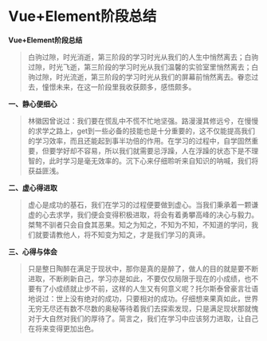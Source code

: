 ﻿Vue+Element阶段总结
===============

**Vue+Element阶段总结**

>  白驹过隙，时光消逝，第三阶段的学习时光从我们的人生中悄然离去；白驹过隙，时光飞逝，第三阶段的学习时光从我们温馨的实验室里悄然离去；白驹过隙，时光流逝，第三阶段的学习时光从我们的屏幕前悄然离去。眷恋过去，憧憬未来，在这一阶段里我收获颇多，感悟颇多。

**一、静心便细心**   

> 林徽因曾说过：我们要在慌乱中不慌不忙地坚强。路漫漫其修远兮，在慢慢的求学之路上，get到一些必备的技能也是十分重要的，这不仅能提高我们的学习效率，而且还能起到事半功倍的作用。在学习的过程中，自学固然重要，但要学好却不容易，所以我们就需要忌浮躁，人在浮躁的状态下是不理智的，此时学习是毫无效率的。沉下心来仔细聆听来自知识的呐喊，我们将获益匪浅。

**二、虚心得进取**

> 虚心是成功的基石，我们在学习的过程便要做到虚心。当我们秉承着一颗谦虚的心去求学，我们便会变得积极进取，将会有着勇攀高峰的决心与毅力。桀骜不驯者只会自食其恶果。知之为知之，不知为不知，不知道的学问，我们就要请教他人，将不知变为知之，才是我们学习的真谛。

**三、心得与体会**

> 只是整日陶醉在满足于现状中，那你是真的是醉了，做人的目的就是要不断进取，不断刷新自己，学习亦是如此，不要仅仅局限于现在的小成绩，也不要有了小成绩就止步不前，这样的人生又有何意义呢？托尔斯泰曾豪言壮语地说过：世上没有绝对的成功，只要相对的成功。仔细想来果真如此，世界无穷无尽还有数不尽数的奥秘等待着我们去探索发现，只是满足现状那就愧对于大自然对我们的厚待了。简言之，我们在学习中应该努力进取，让自己在将来变得更加出色。





